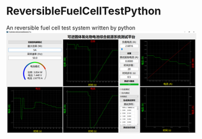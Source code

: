 ﻿# ReversibleFuelCellTestPython
 An reversible fuel cell test system written by python
![image](https://github.com/f4try/ReversibleFuelCellTestPython/blob/main/screenshot.png)

